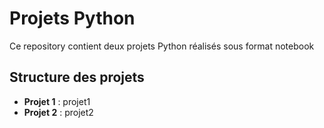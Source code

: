 # Projets Python

Ce repository contient deux projets Python réalisés sous format notebook

## Structure des projets

- **Projet 1** : projet1
- **Projet 2** : projet2
